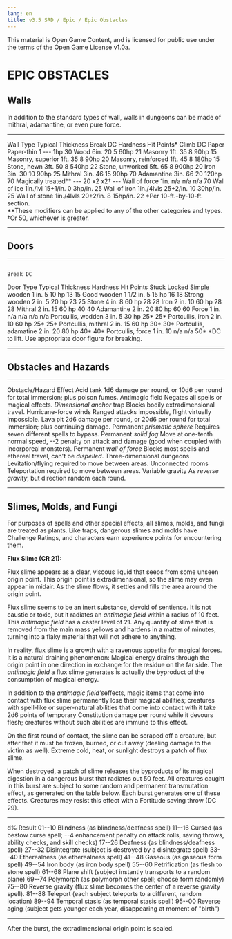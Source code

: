 ```yaml
---
lang: en
title: v3.5 SRD / Epic / Epic Obstacles
---
```


This material is Open Game Content, and is licensed for public use under
the terms of the Open Game License v1.0a.

# EPIC OBSTACLES

## Walls

In addition to the standard types of wall, walls in dungeons can be made
of mithral, adamantine, or even pure force.

  ------------------------------------------------------------------------------ ------------------- ---------- ---------- -------------- ----------
  Wall Type                                                                      Typical Thickness   Break DC   Hardness   Hit Points\*   Climb DC
  Paper                                                                          Paper-thin          1          ---        1hp            30
  Wood                                                                           6in.                20         5          60hp           21
  Masonry                                                                        1ft.                35         8          90hp           15
  Masonry, superior                                                              1ft.                35         8          90hp           20
  Masonry, reinforced                                                            1ft.                45         8          180hp          15
  Stone, hewn                                                                    3ft.                50         8          540hp          22
  Stone, unworked                                                                5ft.                65         8          900hp          20
  Iron                                                                           3in.                30         10         90hp           25
  Mithral                                                                        3in.                46         15         90hp           70
  Adamantine                                                                     3in.                66         20         120hp          70
  Magically treated\*\*                                                          ---                 20         x2         x2†            ---
  Wall of force                                                                  1in.                n/a        n/a        n/a            70
  Wall of ice                                                                    1in./lvl            15+1/in.   0          3hp/in.        25
  Wall of iron                                                                   1in./4lvls          25+2/in.   10         30hp/in.       25
  Wall of stone                                                                  1in./4lvls          20+2/in.   8          15hp/in.       22
  \*Per 10-ft.-by-10-ft. section.                                                                                                         
  \*\*These modifiers can be applied to any of the other categories and types.                                                            
  †Or 50, whichever is greater.                                                                                                           
  ------------------------------------------------------------------------------ ------------------- ---------- ---------- -------------- ----------

## Doors

  --------------------------------------------------------- ------------------- ---------- ------------ ---------- --------
                                                                                                        Break DC   
  Door Type                                                 Typical Thickness   Hardness   Hit Points   Stuck      Locked
  Simple wooden                                             1 in.               5          10 hp        13         15
  Good wooden                                               1 1/2 in.           5          15 hp        16         18
  Strong wooden                                             2 in.               5          20 hp        23         25
  Stone                                                     4 in.               8          60 hp        28         28
  Iron                                                      2 in.               10         60 hp        28         28
  Mithral                                                   2 in.               15         60 hp        40         40
  Adamantine                                                2 in.               20         80 hp        60         60
  Force                                                     1 in.               n/a        n/a          n/a        n/a
  Portcullis, wodden                                        3 in.               5          30 hp        25\*       25\*
  Portcullis, iron                                          2 in.               10         60 hp        25\*       25\*
  Portcullis, mithral                                       2 in.               15         60 hp        30\*       30\*
  Portcullis, adamatine                                     2 in.               20         80 hp        40\*       40\*
  Portcullis, force                                         1 in.               10         n/a          n/a        50\*
  \*DC to lift. Use appropriate door figure for breaking.                                                          
  --------------------------------------------------------- ------------------- ---------- ------------ ---------- --------

## Obstacles and Hazards

  ------------------------------ -----------------------------------------------------------------------------------------------------------------
  Obstacle/Hazard                Effect
  Acid tank                      1d6 damage per round, or 10d6 per round for total immersion; plus poison fumes.
  Antimagic field                Negates all spells or magical effects.
  *Dimensional anchor* trap      Blocks bodily extradimensional travel.
  Hurricane-force winds          Ranged attacks impossible, flight virtually impossible.
  Lava pit                       2d6 damage per round, or 20d6 per round for total immersion; plus continuing damage.
  Permanent *prismatic sphere*   Requires seven different spells to bypass.
  Permanent *solid fog*          Move at one-tenth normal speed, --2 penalty on attack and damage (good when coupled with incorporeal monsters).
  Permanent *wall of force*      Blocks most spells and ethereal travel, can't be *dispelled*.
  Three-dimensional dungeons     Levitation/flying required to move between areas.
  Unconnected rooms              Teleportation required to move between areas.
  Variable gravity               As *reverse gravity*, but direction random each round.
  ------------------------------ -----------------------------------------------------------------------------------------------------------------

## Slimes, Molds, and Fungi

For purposes of spells and other special effects, all slimes, molds, and
fungi are treated as plants. Like traps, dangerous slimes and molds have
Challenge Ratings, and characters earn experience points for
encountering them.

**Flux Slime (CR 21):**

Flux slime appears as a clear, viscous liquid that seeps from some
unseen origin point. This origin point is extradimensional, so the slime
may even appear in midair. As the slime flows, it settles and fills the
area around the origin point.

Flux slime seems to be an inert substance, devoid of sentience. It is
not caustic or toxic, but it radiates an *antimagic field* within a
radius of 10 feet. This *antimagic field* has a caster level of 21. Any
quantity of slime that is removed from the main mass yellows and hardens
in a matter of minutes, turning into a flaky material that will not
adhere to anything.

In reality, flux slime is a growth with a ravenous appetite for magical
forces. It is a natural draining phenomenon: Magical energy drains
through the origin point in one direction in exchange for the residue on
the far side. The *antimagic field* a flux slime generates is actually
the byproduct of the consumption of magical energy.

In addition to the *antimagic field's*effects, magic items that come
into contact with flux slime permanently lose their magical abilities;
creatures with spell-like or super-natural abilities that come into
contact with it take 2d6 points of temporary Constitution damage per
round while it devours flesh; creatures without such abilities are
immune to this effect.

On the first round of contact, the slime can be scraped off a creature,
but after that it must be frozen, burned, or cut away (dealing damage to
the victim as well). Extreme cold, heat, or sunlight destroys a patch of
flux slime.

When destroyed, a patch of slime releases the byproducts of its magical
digestion in a dangerous burst that radiates out 50 feet. All creatures
caught in this burst are subject to some random and permanent
transmutation effect, as generated on the table below. Each burst
generates one of these effects. Creatures may resist this effect with a
Fortitude saving throw (DC 29).

  -------- --------------------------------------------------------------------------------------------------------------------------
  d%       Result
  01--10   Blindness (as blindness/deafness spell)
  11--16   Cursed (as bestow curse spell; --4 enhancement penalty on attack rolls, saving throws, ability checks, and skill checks)
  17--26   Deafness (as blindness/deafness spell)
  27--32   Disintegrate (subject is destroyed by a disintegrate spell)
  33--40   Etherealness (as etherealness spell)
  41--48   Gaseous (as gaseous form spell)
  49--54   Iron body (as iron body spell)
  55--60   Petrification (as flesh to stone spell)
  61--68   Plane shift (subject instantly transports to a random plane)
  69--74   Polymorph (as polymorph other spell; choose form randomly)
  75--80   Reverse gravity (flux slime becomes the center of a reverse gravity spell).
  81--88   Teleport (each subject teleports to a different, random location)
  89--94   Temporal stasis (as temporal stasis spell)
  95--00   Reverse aging (subject gets younger each year, disappearing at moment of "birth")
  -------- --------------------------------------------------------------------------------------------------------------------------

After the burst, the extradimensional origin point is sealed.

